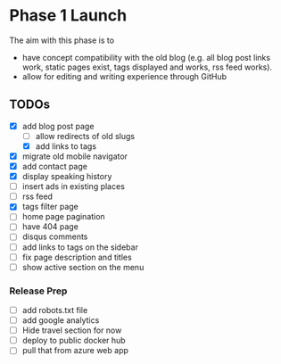 # Phase 1 Launch

The aim with this phase is to

 - have concept compatibility with the old blog (e.g. all blog post links work, static pages exist, tags displayed 
 and works, rss feed works).
 - allow for editing and writing experience through GitHub
 
## TODOs

 - [x] add blog post page
    - [ ] allow redirects of old slugs
    - [x] add links to tags
 - [x] migrate old mobile navigator 
 - [x] add contact page
 - [x] display speaking history
 - [ ] insert ads in existing places
 - [ ] rss feed
 - [x] tags filter page
 - [ ] home page pagination
 - [ ] have 404 page
 - [ ] disqus comments
 - [ ] add links to tags on the sidebar
 - [ ] fix page description and titles
 - [ ] show active section on the menu
 
### Release Prep
 
 - [ ] add robots.txt file
 - [ ] add google analytics
 - [ ] Hide travel section for now
 - [ ] deploy to public docker hub
 - [ ] pull that from azure web app
